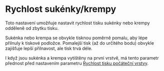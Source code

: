 Rychlost sukénky/krempy
====
Toto nastavení umožňuje nastavit rychlost tisku sukénky nebo krempy odděleně od zbytku tisku.

Sukénka nebo krempa se obvykle tisknou poměrně pomalu, aby lépe přilnuly k tiskové podložce. Pomalejší tisk (až do určitého bodu) obvykle zajišťuje lepší přilnavost, ale tisk trvá déle.

I když jsou sukénka a krempa vytištěny na první vrstvě, má tento parametr přednost před nastavením parametru [Rychlost tisku počáteční vrstvy](speed_print_layer_0.md).